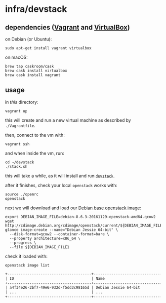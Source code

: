 # infra/devstack

## dependencies ([Vagrant](https://www.vagrantup.com/downloads.html) and [VirtualBox](https://www.virtualbox.org/wiki/Downloads))

on Debian (or Ubuntu):

```shell
sudo apt-get install vagrant virtualbox
```

on macOS:

```shell
brew tap caskroom/cask
brew cask install virtualbox
brew cask install vagrant
```

## usage

in _this_ directory:

```shell
vagrant up
```

this will create and run a new virtual machine as described by `./Vagrantfile`.

then, connect to the vm with:

```shell
vagrant ssh
```

and when inside the vm, run:

```shell
cd ~/devstack
./stack.sh
```

this will take a while, as it will install and run [`devstack`](https://github.com/openstack-dev/devstack).

after it finishes, check your local `openstack` works with:

```shell
source ./openrc
openstack
```

next we will download and load our [Debian base openstack image](http://cdimage.debian.org/cdimage/openstack/):

```
export DEBIAN_IMAGE_FILE=debian-8.6.3-20161129-openstack-amd64.qcow2
wget http://cdimage.debian.org/cdimage/openstack/current/${DEBIAN_IMAGE_FILE}
glance image-create --name="Debian Jessie 64-bit" \
  --disk-format=qcow2 --container-format=bare \
  --property architecture=x86_64 \
  --progress \
  --file ${DEBIAN_IMAGE_FILE}
```

check it loaded with:

```shell
openstack image list
```

```txt
+--------------------------------------+---------------------------------+--------+
| ID                                   | Name                            | Status |
+--------------------------------------+---------------------------------+--------+
| a4f34e26-2bf7-49e6-932d-f5dd3c98165d | Debian Jessie 64-bit            | active |
| ...                                  | ...                             | ...    |
+--------------------------------------+---------------------------------+--------+
```
